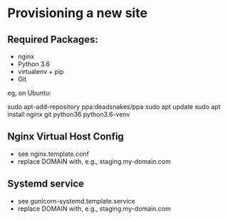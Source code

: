 Provisioning a new site
======================

## Required Packages:

* nginx
* Python 3.6
* virtualenv + pip
* Git

eg, on Ubuntu:

  sudo apt-add-repository ppa:deadsnakes/ppa
  sudo apt update
  sudo apt install nginx git python36 python3.6-venv

  ## Nginx Virtual Host Config

  * see nginx.template.conf
  * replace DOMAIN with, e.g., staging.my-domain.com

  ## Systemd service

  * see gunicorn-systemd.template.service
  * replace DOMAIN with, e.g., staging.my-domain.com
